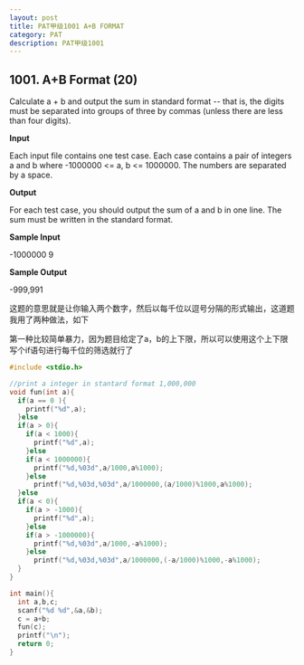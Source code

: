 ```yaml
---
layout: post
title: PAT甲级1001 A+B FORMAT
category: PAT 
description: PAT甲级1001
---
```


## 1001. A+B Format (20)
	
 Calculate a + b and output the sum in standard format -- that is, the digits must be separated into groups of three by commas (unless there are less than four digits).

**Input**

Each input file contains one test case. Each case contains a pair of integers a and b where -1000000 <= a, b <= 1000000. The numbers are separated by a space.

**Output**

For each test case, you should output the sum of a and b in one line. The sum must be written in the standard format.

**Sample Input**

-1000000 9

**Sample Output**

-999,991

这题的意思就是让你输入两个数字，然后以每千位以逗号分隔的形式输出，这道题我用了两种做法，如下

第一种比较简单暴力，因为题目给定了a，b的上下限，所以可以使用这个上下限写个if语句进行每千位的筛选就行了
```c
#include <stdio.h>

//print a integer in stantard format 1,000,000 
void fun(int a){
  if(a == 0 ){
    printf("%d",a);
  }else
  if(a > 0){
    if(a < 1000){
      printf("%d",a);
    }else
    if(a < 1000000){
      printf("%d,%03d",a/1000,a%1000);
    }else
      printf("%d,%03d,%03d",a/1000000,(a/1000)%1000,a%1000);
  }else
  if(a < 0){
    if(a > -1000){
      printf("%d",a);
    }else
    if(a > -1000000){
      printf("%d,%03d",a/1000,-a%1000);
    }else
      printf("%d,%03d,%03d",a/1000000,(-a/1000)%1000,-a%1000);
  }
}

int main(){
  int a,b,c;
  scanf("%d %d",&a,&b);
  c = a+b;
  fun(c);
  printf("\n");
  return 0;
}
```

